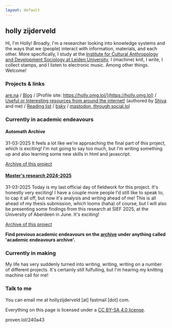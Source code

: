 ```yaml
---
layout: default
---
```


## holly zijderveld

Hi, I'm Holly! Broadly, I'm a researcher looking into knowledge systems and the ways that we (people) interact with information, materials, and each other. More specifically, I study at the [Institute for Cultural Anthropology and Development Sociology at Leiden University](https://www.universiteitleiden.nl/en/social-behavioural-sciences/cultural-anthropology-and-development-sociology), I (machine) knit, I write, I collect stamps, and I listen to electronic music. Among other things. Welcome!

### Projects & links
[are.na](https://www.are.na/holly-zijderveld/channels) / [Blog](https://holly.weblog.lol/) / [Profile site: https://holly.omg.lol/](https://holly.omg.lol) / [Useful or Interesting resources from around the internet!](https://gl0bsec.github.io/fun_websites.html) (authored by [Shiva](https://gl0bsec.github.io/) and me) / [Reading list](https://hollyz1jderveld.github.io/reading-list/)  / [bsky](https://bsky.app/profile/hollyzijderveld.bsky.social/) / [mastodon, through social.lol](https://social.lol/@holly)

### Currently in academic endeavours

#### Automath Archive
31-03-2025 It feels a lot like we're approaching the final part of this project, which is exciting! I'm not going to say too much, but I'm writing something up and also learning some new skills in html and javascript.

[Archive of this project](https://hollyz1jderveld.github.io/blog/pages/before_automath)

#### [Master's research 2024-2025](https://hollyz1jderveld.github.io/knitting-research)
31-03-2025 Today is my last official day of fieldwork for this project. It's honestly very exciting! I have a couple more people I'd still like to speak to, to cap it all off, but now it's analysis and writing ahead of me! This is all ahead of my thesis submission, which looms (haha) of course, but I will also be presenting some findings from this research at SIEF 2025, at the University of Aberdeen in June. It's exciting! 

[Archive of this project](https://hollyz1jderveld.github.io/blog/pages/before_masters)

**Find previous academic endeavours on the [archive](https://hollyz1jderveld.github.io/blog/contents) under anything called 'academic endeavours archive'.**

### Currently in making
My life has very suddenly turned into writing, writing, writing on a number of different projects. It's certainly still fulfulling, but I'm hearing my knitting machine call for me!

### Talk to me
You can email me at hollyzijderveld [at] fastmail [dot] com.

Everything on this page is licensed under a [CC BY-SA 4.0 license](https://creativecommons.org/licenses/by-sa/4.0/). 

proven.lol/240a43
